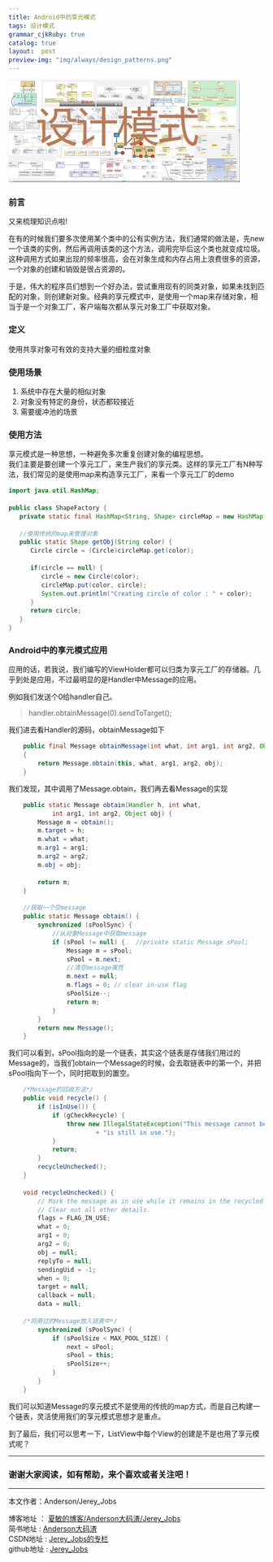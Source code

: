 ```yaml
---
title: Android中的享元模式
tags: 设计模式
grammar_cjkRuby: true
catalog: true
layout:  post
preview-img: "img/always/design_patterns.png"
---
```


![设计模式](/img/always/design_patterns.png)

### 前言

又来梳理知识点啦!

在有的时候我们要多次使用某个类中的公有实例方法，我们通常的做法是，先new一个该类的实例，然后再调用该类的这个方法，调用完毕后这个类也就变成垃圾。这种调用方式如果出现的频率很高，会在对象生成和内存占用上浪费很多的资源，一个对象的创建和销毁是很占资源的。

于是，伟大的程序员们想到一个好办法，尝试重用现有的同类对象，如果未找到匹配的对象，则创建新对象。经典的享元模式中，是使用一个map来存储对象，相当于是一个对象工厂，客户端每次都从享元对象工厂中获取对象。

### 定义

使用共享对象可有效的支持大量的细粒度对象

### 使用场景

1. 系统中存在大量的相似对象<br>
2. 对象没有特定的身份，状态都较接近<br>
3. 需要缓冲池的场景

### 使用方法

享元模式是一种思想，一种避免多次重复创建对象的编程思想。<br>
我们主要是要创建一个享元工厂，来生产我们的享元类。这样的享元工厂有N种写法，我们常见的是使用map来构造享元工厂，来看一个享元工厂的demo

``` java
import java.util.HashMap;

public class ShapeFactory {
   private static final HashMap<String, Shape> circleMap = new HashMap();

   //使用传统的map来管理对象
   public static Shape getObj(String color) {
      Circle circle = (Circle)circleMap.get(color);

      if(circle == null) {
         circle = new Circle(color);
         circleMap.put(color, circle);
         System.out.println("Creating circle of color : " + color);
      }
      return circle;
   }
}
```

### Android中的享元模式应用

应用的话，若我说，我们编写的ViewHolder都可以归类为享元工厂的存储器。几乎到处是应用，不过最明显的是Handler中Message的应用。

例如我们发送个0给handler自己。

>  handler.obtainMessage(0).sendToTarget();

我们进去看Handler的源码，obtainMessage如下<br>

``` java
    public final Message obtainMessage(int what, int arg1, int arg2, Object obj)
    {
        return Message.obtain(this, what, arg1, arg2, obj);
    }

```

我们发现，其中调用了Message.obtain，我们再去看Message的实现

``` java
    public static Message obtain(Handler h, int what,
            int arg1, int arg2, Object obj) {
        Message m = obtain();
        m.target = h;
        m.what = what;
        m.arg1 = arg1;
        m.arg2 = arg2;
        m.obj = obj;

        return m;
    }

    //获取一个空message
    public static Message obtain() {
        synchronized (sPoolSync) {
            //从对象Message中获取message
            if (sPool != null) {   //private static Message sPool;
                Message m = sPool;
                sPool = m.next;
                //清空message属性
                m.next = null;
                m.flags = 0; // clear in-use flag
                sPoolSize--;
                return m;
            }
        }
        return new Message();
    }
```

我们可以看到，sPool指向的是一个链表，其实这个链表是存储我们用过的Message的，当我们obtain一个Message的时候，会去取链表中的第一个，并把sPool指向下一个，同时把取到的置空。

``` java
    /*Message的回收方法*/
    public void recycle() {
        if (isInUse()) {
            if (gCheckRecycle) {
                throw new IllegalStateException("This message cannot be recycled because it "
                        + "is still in use.");
            }
            return;
        }
        recycleUnchecked();
    }

    void recycleUnchecked() {
        // Mark the message as in use while it remains in the recycled object pool.
        // Clear out all other details.
        flags = FLAG_IN_USE;
        what = 0;
        arg1 = 0;
        arg2 = 0;
        obj = null;
        replyTo = null;
        sendingUid = -1;
        when = 0;
        target = null;
        callback = null;
        data = null;

	/*将用过的Message放入链表中*/
        synchronized (sPoolSync) {
            if (sPoolSize < MAX_POOL_SIZE) {
                next = sPool;
                sPool = this;
                sPoolSize++;
            }
        }
    }

```

我们可以知道Message的享元模式不是使用的传统的map方式，而是自己构建一个链表，灵活使用我们的享元模式思想才是重点。

到了最后，我们可以思考一下，ListView中每个View的创建是不是也用了享元模式呢？

 ----------
### 谢谢大家阅读，如有帮助，来个喜欢或者关注吧！

 ----------
 本文作者：Anderson/Jerey_Jobs

 博客地址   ： [夏敏的博客/Anderson大码渣/Jerey_Jobs][1] <br>
 简书地址   :  [Anderson大码渣][2] <br>
 CSDN地址   :  [Jerey_Jobs的专栏][3] <br>
 github地址 :  [Jerey_Jobs][4]



  [1]: http://jerey.cn/
  [2]: http://www.jianshu.com/users/016a5ba708a0/latest_articles
  [3]: http://blog.csdn.net/jerey_jobs
  [4]: https://github.com/Jerey-Jobs
